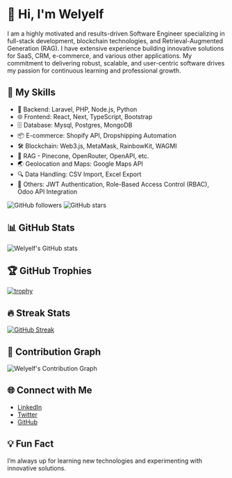 # 👋 Hi, I'm Welyelf

I am a highly motivated and results-driven Software Engineer specializing in full-stack development, blockchain technologies, and Retrieval-Augmented Generation (RAG). I have extensive experience building innovative solutions for SaaS, CRM, e-commerce, and various other applications. My commitment to delivering robust, scalable, and user-centric software drives my passion for continuous learning and professional growth.

## 🚀 My Skills
- 🔧 Backend: Laravel, PHP, Node.js, Python
- 🌐 Frontend: React, Next, TypeScript, Bootstrap
- 🗄️ Database: Mysql, Postgres, MongoDB
- 📦 E-commerce: Shopify API, Dropshipping Automation
- 🛠️ Blockchain: Web3.js, MetaMask, RainbowKit, WAGMI
- 🤖 RAG - Pinecone, OpenRouter, OpenAPI, etc.
- 🌏 Geolocation and Maps: Google Maps API
- 🔍 Data Handling: CSV Import, Excel Export
- 📝 Others: JWT Authentication, Role-Based Access Control (RBAC), Odoo API Integration

![GitHub followers](https://img.shields.io/github/followers/welyelf?style=social)
![GitHub stars](https://img.shields.io/github/stars/welyelf?style=social)


## 📊 GitHub Stats
![Welyelf's GitHub stats](https://github-readme-stats.vercel.app/api?username=welyelf&show_icons=true&theme=radical)

## 🏆 GitHub Trophies
[![trophy](https://github-profile-trophy.vercel.app/?username=welyelf&theme=darkhub&margin-w=15&margin-h=15)](https://github.com/ryo-ma/github-profile-trophy)

## 🔥 Streak Stats
[![GitHub Streak](https://streak-stats.demolab.com?user=welyelf&theme=radical&hide_border=true)](https://git.io/streak-stats)

## 🚀 Contribution Graph
![Welyelf's Contribution Graph](https://activity-graph.herokuapp.com/graph?username=welyelf&theme=redical)


## 🌐 Connect with Me
- [LinkedIn]([https://www.linkedin.com/in/welyelf](https://www.linkedin.com/in/welyelf-hisula-053559115/))
- [Twitter](https://x.com/WHisula)
- [GitHub](https://github.com/welyelf)

## 💡 Fun Fact
I’m always up for learning new technologies and experimenting with innovative solutions.
